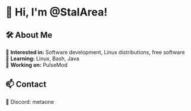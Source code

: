 # 👋 Hi, I'm @StalArea!  

## 🛠 About Me  
🔹 **Interested in:** Software development, Linux distributions, free software  
🔹 **Learning:** Linux, Bash, Java  
🔹 **Working on:** PulseMod  

## 📫 Contact  
💬 Discord: metaone 
